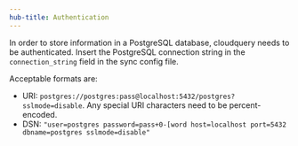 ```yaml
---
hub-title: Authentication
---
```



In order to store information in a PostgreSQL database, cloudquery needs to be authenticated. Insert the PostgreSQL connection string in the `connection_string` field in the sync config file.

Acceptable formats are:

- URI: `postgres://postgres:pass@localhost:5432/postgres?sslmode=disable`. Any special URI characters need to be percent-encoded.
- DSN: `"user=postgres password=pass+0-[word host=localhost port=5432 dbname=postgres sslmode=disable"`
